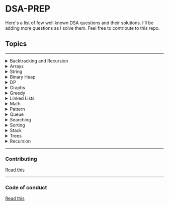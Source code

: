 # **DSA-PREP**

Here's a list of few well known DSA questions and their solutions. I'll be adding more questions as I solve them. Feel free to contribute to this repo.

## **Topics**
---
<details>
<summary>Backtracking and Recursion</summary>

[Java]('../BacktrackingRecursion/Java')
</details>

<details>
<summary>Arrays</summary>

[Java]('../Basic/Arrays/Java')
</details>

<details>
<summary>String</summary>

[Java]('../Basic/Strings/Java')
</details>

<details>
<summary>Binary Heap</summary>

[Java]('../BinaryHeap/Java')
</details>

<details>
<summary>DP</summary>

[Java]('../DP/Java')
</details>

<details>
<summary>Graphs</summary>

[Java]('../Graphs/Problems/Java')
</details>

<details>
<summary>Greedy</summary>

[Java]('../Greedy/Java')
</details>

<details>
<summary>Linked Lists</summary>

[Java]('../LinkedList/Java')
</details>

<details>
<summary>Math</summary>

[Java]('../Maths/Java')
</details>

<details>
<summary>Pattern</summary>

[Java]('../Patterns/Java')
</details>

<details>
<summary>Queue</summary>

[Swift]('../Queue/Swift')
</details>

<details>
<summary>Searching</summary>

[Search]('../Search/Problems/Java')
</details>

<details>
<summary>Sorting</summary>

[Java]('../Sort/Java')
[Python]('../Sort/Python')
</details>

<details>
<summary>Stack</summary>

[Java]('../Stack/Java')
[C++]('../Stack/C++')
</details>

<details>
<summary>Trees</summary>

[Java]('../Trees/Java')
</details>

<details>
<summary>Recursion</summary>

[Python]('../Recursion/Python')
</details>

---
### **Contributing**
[Read this](contribution.md)

---
### **Code of conduct**
[Read this](code_of_conduct.md)

